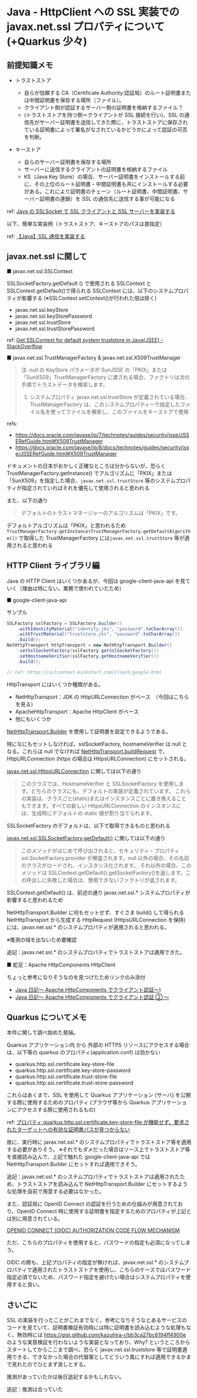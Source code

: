 # Java - HttpClient への SSL 実装での javax.net.ssl プロパティについて (+Quarkus 少々)

## 前提知識メモ

- トラストストア

  - 自らが信頼する CA（Certificate Authority:認証局）のルート証明書または中間証明書を保存する場所（ファイル）。
  - クライアント側が認証するサーバー側の証明書を格納するファイル？
  - (トラストストアを持つ側＝クライアントが SSL 接続を行い)、SSL の通信先がサーバー証明書を送信してきた際に、トラストストアに保存されている証明書によって署名がなされているかどうかによって認証の可否を判断。

- キーストア
  - 自らのサーバー証明書を保存する場所
  - サーバーに送信するクライアントの証明書を格納するファイル
  - KS（Java Key Store）の場合、サーバー証明書をインストールする前に、その上位のルート証明書・中間証明書も共にインストールする必要がある。これにより証明書のチェーン（ルート証明書、中間証明書、サーバー証明書の連鎖）を SSL の通信先に送信する事が可能になる

ref: [Java の SSLSocket で SSL クライアントと SSL サーバーを実装する](https://codezine.jp/article/detail/105)

以下、簡単な実装例（トラストストア、キーストアのパスは直指定）

ref: [【Java】SSL 通信を実装する](https://ohs30359.hatenablog.com/entry/2016/07/16/174029)

## javax.net.ssl に関して

■ javax.net.ssl.SSLContext

SSLSocketFactory.getDefault () で使用される SSLContext と SSLContext.getDefault()で得られる SSLContext には、以下のシステムプロパティが影響する (※SSLContext.setContext()が行われた倍は除く)

- javax.net.ssl.keyStore
- javax.net.ssl.keyStorePassword
- javax.net.ssl.trustStore
- javax.net.ssl.trustStorePassword

ref: [Get SSLContext for default system truststore in Java(JSEE) - StackOverflow](https://stackoverflow.com/questions/30519267/get-sslcontext-for-default-system-truststore-in-javajsee)

■ javax.net.ssl.TrustManagerFactory & javax.net.ssl.X509TrustManager

> 注: null の KeyStore パラメータが SunJSSE の「PKIX」または「SunX509」TrustManagerFactory に渡される場合、ファクトリは次の手順でトラストデータを検索します。
>
> 1. システムプロパティ javax.net.ssl.trustStore が定義されている場合、TrustManagerFactory は、このシステムプロパティーで指定したファイル名を使ってファイルを検索し、このファイルをキーストアで使用

refs:

- https://docs.oracle.com/javase/jp/7/technotes/guides/security/jsse/JSSERefGuide.html#X509TrustManager
- https://docs.oracle.com/javase/jp/8/docs/technotes/guides/security/jsse/JSSERefGuide.html#X509TrustManager

ドキュメントの日本がおかしく正確なところは分からないが、恐らく TrustManagerFactory.getInstance() でアルゴリズムに「PKIX」または「SunX509」を指定した場合、`javax.net.ssl.trustStore` 等のシステムプロパティが指定されていればそれを優先して使用されると思われる

また、以下の通り

> デフォルトのトラストマネージャーのアルゴリズムは「PKIX」です。

デフォルトアルゴリズムは「PKIX」と思われるため `TrustManagerFactory.getInstance(TrustManagerFactory.getDefaultAlgorithm())` で取得した TrustManagerFactory には`javax.net.ssl.trustStore` 等が適用されると思われる

## HTTP Client ライブラリ編

Java の HTTP Client はいくつかあるが、今回は google-client-java-api を見ていく（理由は特にない。業務で使われていたため）

■ google-client-java-api

サンプル

```java
SSLFactory sslFactory = SSLFactory.builder()
    .withIdentityMaterial("identity.jks", "password".toCharArray())
    .withTrustMaterial("truststore.jks", "password".toCharArray())
    .build();
NetHttpTransport httpTransport = new NetHttpTransport.Builder()
    .setSslSocketFactory(sslFactory.getSslSocketFactory())
    .setHostnameVerifier(sslFactory.getHostnameVerifier())
    .build();

// ref: https://sslcontext-kickstart.com/client/google.html
```

HttpTransport にはいくつか種類がある。

- NetHttpTransport：JDK の HttpURLConnection がベース　（今回はこちらを見る）
- ApacheHttpTransport：Apache HttpClient がベース
- 他にもいくつか

[NetHttpTransport.Builder](https://github.com/googleapis/google-http-java-client/blob/5ddb634887601bfad64ac482643f65c820b55fd4/google-http-client/src/main/java/com/google/api/client/http/javanet/NetHttpTransport.java#L187) を使用して証明書を設定できるようである。

特になにもセットしなければ、sslSocketFactory, hostnameVerifier は null となる。これらは null でなければ [NetHttpTransport.buildRequest](https://github.com/googleapis/google-http-java-client/blob/main/google-http-client/src/main/java/com/google/api/client/http/javanet/NetHttpTransport.java#L161) で、HttpURLConnection (https の場合は HttpsURLConnection) にセットされる。

[javax.net.ssl.HttpsURLConnection](https://docs.oracle.com/javase/jp/8/docs/api/javax/net/ssl/HttpsURLConnection.htm) に関しては以下の通り

> このクラスでは、HostnameVerifier と SSLSocketFactory を使用します。どちらのクラスにも、デフォルトの実装が定義されています。
> これらの実装は、クラスごと(static)またはインスタンスごとに置き換えることもできます。すべての新しい HttpsURLConnection のインスタンスには、生成時にデフォルトの static 値が割り当てられます。

SSLSocketFactory のデフォルトは、以下で取得できるものと思われる

[javax.net.ssl.SSLSocketFactory.getDefault()](https://docs.oracle.com/javase/jp/8/docs/api/javax/net/ssl/SSLSocketFactory.html) に関しては以下の通り

> このメソッドがはじめて呼び出されると、セキュリティ・プロパティ ssl.SocketFactory.provider が検査されます。null 以外の場合、その名前のクラスがロードされ、インスタンス化されます。
> それ以外の場合、このメソッドは SSLContext.getDefault().getSocketFactory()を返します。この呼出しに失敗した場合は、使用できないファクトリが返されます。

SSLContext.getDefault() は、前述の通り javax.net.ssl.\* システムプロパティが影響すると思われるため

NetHttpTransport.Builder に何もセットせず、すぐさま build() して得られる NetHttpTransport から生成する HttpRequest (HttpsURLConnection を保持) には、javax.net.ssl.\* のシステムプロパティが適用されると思われる。

※推測の域を出ないため要確認

追記：javax.net.ssl.\* のシステムプロパティでトラストストアは適用できた。

■ 蛇足：Apache HttpComponents HttpClient

ちょっと参考になりそうなのを見つけたためリンクのみ添付

- [Java 日記～ Apache HttpComponents でクライアント認証～](https://www.cresco.co.jp/blog/entry/1032/))
- [Java 日記～ Apache HttpComponents でクライアント認証 ② ～](https://www.cresco.co.jp/blog/entry/1356/)

## Quarkus についてメモ

本件に関して調べ始めた発端。

Quarkus アプリケーション内 から 外部の HTTPS リソースにアクセスする場合は、以下等の quarkus のプロパティ(application.conf) は効かない

- quarkus.http.ssl.certificate.key-store-file
- quarkus.http.ssl.certificate.key-store-password
- quarkus.http.ssl.certificate.trust-store-file
- quarkus.http.ssl.certificate.trust-store-password

これらはあくまで、SSL を使用して Quarkus アプリケーション (サーバ) を公開する際に使用するためのプロパティ (ブラウザ等から Quarkus アプリケーションにアクセスする際に使用されるもの)

ref: [プロパティ quarkus.http.ssl.certificate.key-store-file が機能せず、要求されたターゲットへの有効な証明書パスが見つからない](https://stackoverflow.com/questions/60771856/property-quarkus-http-ssl-certificate-key-store-file-not-working-with-unable-to)

故に、実行時に javax.net.ssl.\* のシステムプロパティでトラストストア等を適用する必要がありそう。 ※それでもダメだった場合はソース上でトラストストア等を直接読み込んで、上記で触れた google-client-java-api では NetHttpTransport.Builder にセットすれば適用できそう。

追記：javax.net.ssl.\* のシステムプロパティでトラストストアは適用されたため、トラストストアを読み込んで NetHttpTransport.Builder にセットするような処理を自前で用意する必要はなかった。

また、認証局に OpenID Connect の認証を行うための仕組みが用意されており、OpenID Connect 時に使用する証明書を指定するためのプロパティが上記とは別に用意されている。

[OPENID CONNECT (OIDC) AUTHORIZATION CODE FLOW MECHANISM](https://quarkus.io/guides/security-openid-connect-web-authentication)

ただ、こちらのプロパティを使用すると、パスワードの指定も必須になってしまう。

OIDC の際も、上記プロパティの指定が無ければ、javax.net.ssl.\* のシステムプロパティで適用されたトラストストアを使用し、こちらのケースではパスワード指定必須でないため、パスワード指定を避けたい場合はシステムプロパティを使用すると良い。

## さいごに

SSL の実装を行ったことがこれまでなく、参考になりそうなとあるサービスのコードを見ていて、証明書検証有効時には特に証明書を読み込むような処理もなく、無効時には https://gist.github.com/kazuhira-r/bb3ca27bc6194ff4900e のような実質検証を行わないような実装となっており、Why? というところからスタートしてからここまで調べ、恐らく javax.net.ssl.truststore 等で証明書適用できる、できなかった場合の代替案としてどういう風にすれば適用できるかまで見れたのでひとまず良しとする。

推測があっていたかは後日追記するかもしれない。

追記：推測は合っていた
